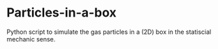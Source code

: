 # Particles-in-a-box

Python script to simulate the gas particles in a (2D) box in the statiscial mechanic sense.
